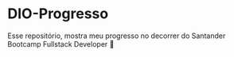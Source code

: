 # DIO-Progresso
Esse repositório, mostra meu progresso no decorrer do Santander Bootcamp Fullstack Developer 
💪
